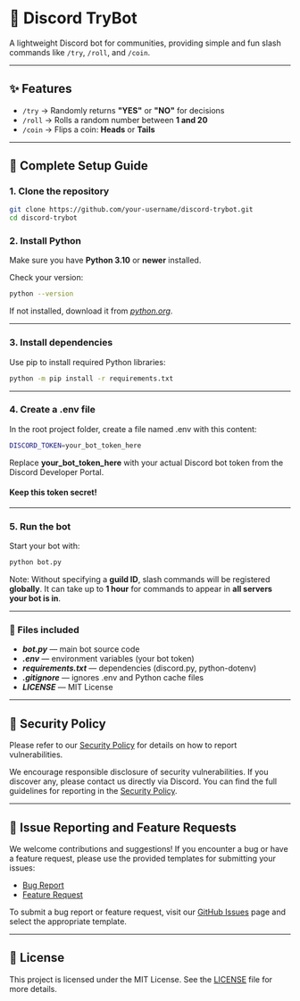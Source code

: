 # 🎲 Discord TryBot

A lightweight Discord bot for communities, providing simple and fun slash commands like `/try`, `/roll`, and `/coin`.

---

## ✨ Features

- `/try` → Randomly returns **"YES"** or **"NO"** for decisions  
- `/roll` → Rolls a random number between **1 and 20**  
- `/coin` → Flips a coin: **Heads** or **Tails**

---

## 🚀 Complete Setup Guide

### **1. Clone the repository**

```bash
git clone https://github.com/your-username/discord-trybot.git
cd discord-trybot
```

### **2. Install Python**

Make sure you have **Python 3.10** or **newer** installed.

Check your version:

```bash
python --version
```
If not installed, download it from [*python.org*](https://python.org).

---

### **3. Install dependencies**

Use pip to install required Python libraries:

```bash
python -m pip install -r requirements.txt
```

---

### **4. Create a .env file**

In the root project folder, create a file named .env with this content:

```bash
DISCORD_TOKEN=your_bot_token_here
```
Replace **your_bot_token_here** with your actual Discord bot token from the Discord Developer Portal.

#### **Keep this token secret!**

---

### **5. Run the bot**

Start your bot with:

```bash
python bot.py
```
Note: Without specifying a **guild ID**, slash commands will be registered **globally**.
It can take up to **1 hour** for commands to appear in **all servers your bot is in**.

---

### 🧾 Files included

- ***bot.py*** — main bot source code
- ***.env*** — environment variables (your bot token)
- ***requirements.txt*** — dependencies (discord.py, python-dotenv)
- ***.gitignore*** — ignores .env and Python cache files
- ***LICENSE*** — MIT License

---

## 🔐 Security Policy

Please refer to our [Security Policy](./SECURITY.md) for details on how to report vulnerabilities.

We encourage responsible disclosure of security vulnerabilities. If you discover any, please contact us directly via Discord. You can find the full guidelines for reporting in the [Security Policy](./SECURITY.md).

---

## 🐞 Issue Reporting and Feature Requests

We welcome contributions and suggestions! If you encounter a bug or have a feature request, please use the provided templates for submitting your issues:

- [Bug Report](.github/ISSUE_TEMPLATE/bug_report.md)
- [Feature Request](.github/ISSUE_TEMPLATE/feature_request.md)

To submit a bug report or feature request, visit our [GitHub Issues](https://github.com/your-repo/issues) page and select the appropriate template.

---

## 📄 License

This project is licensed under the MIT License. See the [LICENSE](LICENSE) file for more details.